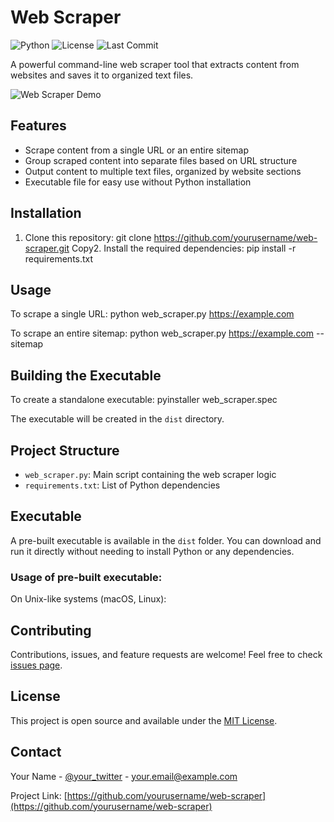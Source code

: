 # Web Scraper

![Python](https://img.shields.io/badge/Python-3.9%2B-blue)
![License](https://img.shields.io/badge/License-MIT-green)
![Last Commit](https://img.shields.io/github/last-commit/yourusername/web-scraper)

A powerful command-line web scraper tool that extracts content from websites and saves it to organized text files.

![Web Scraper Demo](https://media.giphy.com/media/v1.Y2lkPTc5MGI3NjExOTZtMG91aXkyMnJ5eXo5NXB0cTk3dnA5Z3Nwa3gyZ3dldGthbTBnNSZlcD12MV9pbnRlcm5hbF9naWZfYnlfaWQmY3Q9Zw/LL6x8hTiAExvxVbe3q/giphy.gif)

## Features

- Scrape content from a single URL or an entire sitemap
- Group scraped content into separate files based on URL structure
- Output content to multiple text files, organized by website sections
- Executable file for easy use without Python installation

## Installation

1. Clone this repository:
git clone https://github.com/yourusername/web-scraper.git
Copy2. Install the required dependencies:
pip install -r requirements.txt

## Usage

To scrape a single URL:
python web_scraper.py https://example.com

To scrape an entire sitemap:
python web_scraper.py https://example.com --sitemap

## Building the Executable

To create a standalone executable:
pyinstaller web_scraper.spec

The executable will be created in the `dist` directory.

## Project Structure

- `web_scraper.py`: Main script containing the web scraper logic
- `requirements.txt`: List of Python dependencies

## Executable

A pre-built executable is available in the `dist` folder. You can download and run it directly without needing to install Python or any dependencies.

### Usage of pre-built executable:

On Unix-like systems (macOS, Linux):

## Contributing

Contributions, issues, and feature requests are welcome! Feel free to check [issues page](link-to-issues-page).

## License

This project is open source and available under the [MIT License](LICENSE).

## Contact

Your Name - [@your_twitter](https://twitter.com/your_twitter) - your.email@example.com

Project Link: [https://github.com/yourusername/web-scraper](https://github.com/yourusername/web-scraper)
